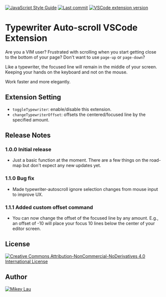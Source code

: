 [![JavaScript Style Guide](https://img.shields.io/badge/code_style-standard-brightgreen.svg)](https://standardjs.com)
[![Last commit](https://img.shields.io/github/last-commit/MikeyJL/typewriter-auto-scroll)](https://github.com/MikeyJL/typewriter-auto-scroll)
[![VSCode extension version](https://img.shields.io/visual-studio-marketplace/v/mikeylau.typewriter-auto-scroll)](https://marketplace.visualstudio.com/items?itemName=MikeyLau.typewriter-auto-scroll&utm_source=www.vsixhub.com)

# Typewriter Auto-scroll VSCode Extension

Are you a VIM user? Frustrated with scrolling when you start getting close to the bottom of your page? Don't want to use ```page-up``` or ```page-down```?

Like a typewriter, the focused line will remain in the middle of your screen. Keeping your hands on the keyboard and not on the mouse.

Work faster and more elegantly.

## Extension Setting

* `toggleTypewriter`: enable/disable this extension.
* `changeTypewriterOffset`: offsets the centered/focused line by the specified amount.

## Release Notes

### 1.0.0 Initial release

- Just a basic function at the moment. There are a few things on the road-map but don't expect any new updates yet.

### 1.1.0 Bug fix

- Made typewriter-autoscroll ignore selection changes from mouse input to improve UX.

### 1.1.1 Added custom offset command

- You can now change the offset of the focused line by any amount. E.g., an offset of -10 will place your focus 10 lines below the center of your editor screen.

## License

[![Creative Commons Attribution-NonCommercial-NoDerivatives 4.0 International License](https://i.creativecommons.org/l/by-nc-nd/4.0/88x31.png)](http://creativecommons.org/licenses/by-nc-nd/4.0/)

## Author

[![Mikey Lau](https://res.cloudinary.com/dqzwrwyzn/image/upload/v1631438979/team/mikey_phbixs.png)](https://github.com/MikeyJL)
